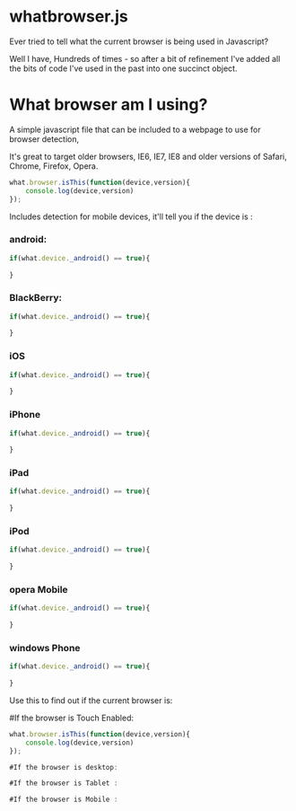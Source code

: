 whatbrowser.js
============

Ever tried to tell what the current browser is being used in Javascript? 

Well I have, Hundreds of times - so after a bit of refinement I've added all the bits of code I've used in the past into one succinct object.

# What browser am I using?

A simple javascript file that can be included to a webpage to use for browser detection,

It's great to target older browsers, IE6, IE7, IE8 and older versions of Safari, Chrome, Firefox, Opera.

```javascript
what.browser.isThis(function(device,version){ 
	console.log(device,version)
});
```

Includes detection for mobile devices, it'll tell you if the device is : 

### android: 

```javascript
if(what.device._android() == true){
	
}
```

### BlackBerry:
```javascript
if(what.device._android() == true){
	
}
```
### iOS 
```javascript
if(what.device._android() == true){
	
}
```
### iPhone 
```javascript
if(what.device._android() == true){
	
}
```
### iPad 
```javascript
if(what.device._android() == true){
	
}
```
### iPod 
```javascript
if(what.device._android() == true){
	
}
```
### opera Mobile
```javascript
if(what.device._android() == true){
	
}
```
### windows Phone
```javascript
if(what.device._android() == true){
	
}
```

Use this to find out if the current browser is:

#If the browser is Touch Enabled:

```javascript
what.browser.isThis(function(device,version){ 
	console.log(device,version)
});

#If the browser is desktop:

#If the browser is Tablet :

#If the browser is Mobile :


